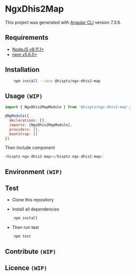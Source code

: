 # NgxDhis2Map

This project was generated with [Angular CLI](https://github.com/angular/angular-cli) version 7.3.6.

## Requirements

- [NodeJS v8.11.1+](https://nodejs.org)
- [npm v5.6.0+](https://www.npmjs.com/)

## Installation

```sh
    npm install --save @hisptz/ngx-dhis2-map
```

## Usage `(WIP)`

```js
import { NgxDhis2MapModule } from '@hisptz/ngx-dhis2-map';

@NgModule({
  declarations: [],
  imports: [NgxDhis2MapModule],
  providers: [],
  bootstrap: []
})
```
Then include component 

```js
<hisptz-ngx-dhis2-map></hisptz-ngx-dhis2-map>`
```

## Environment `(WIP)`

## Test

* Clone this repository

* Install all dependencies

```sh
    npm install
```

- Then run test

```sh
    npm test
```

## Contribute `(WIP)`

## Licence `(WIP)`
